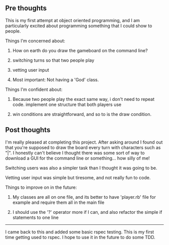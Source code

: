 Pre thoughts
---------------------

This is my first attempt at object oriented programming, and I am particularly excited about programming something that I could show to people.


Things I'm concerned about:

1) How on earth do you draw the gameboard on the command line?

2) switching turns so that two people play

3) vetting user input

4) Most important: Not having a 'God' class.

Things I'm confident about:

1) Because two people play the exact same way, i don't need to repeat code. implement one structure that both players use

2) win conditions are straightforward, and so to is the draw condition.


Post thoughts
---------------------

I'm really pleased at completing this project.
After asking around I found out that you're supposed to draw the board every turn with characters such as "|". I honestly can't believe I thought there was some sort of way to download a GUI for the command line or something... how silly of me!

Switching users was also a simpler task than I thought it was going to be.

Vetting user input was simple but tiresome, and not really fun to code.

Things to improve on in the future:

1) My classes are all on one file, and its better to have 'player.rb' file for example and require them all in the main file

2) I should use the '?' operator more if I can, and also refactor the simple if statements to one line


---------------------

I came back to this and added some basic rspec testing. This is my first time getting
used to rspec. I hope to use it in the future to do some TDD.
